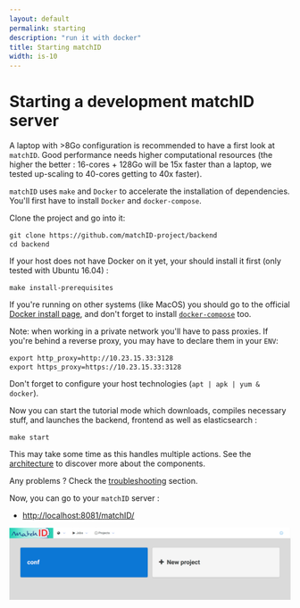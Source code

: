 ```yaml
---
layout: default
permalink: starting
description: "run it with docker"
title: Starting matchID
width: is-10
---
```


# Starting a development matchID server

A laptop with >8Go configuration is recommended to have a first look at `matchID`. Good performance needs higher computational resources (the higher the better : 16-cores + 128Go will be 15x faster than a laptop, we tested up-scaling to 40-cores getting to 40x faster).

`matchID` uses `make` and `Docker` to accelerate the installation of dependencies. You'll first have to install `Docker` and `docker-compose`.

Clone the project and go into it: 

```
git clone https://github.com/matchID-project/backend
cd backend
```

If your host does not have Docker on it yet, your should install it first (only tested with Ubuntu 16.04) :

```
make install-prerequisites
```

If you're running on other systems (like MacOS) you should go to the official [Docker install page](https://docs.docker.com/install/), and don't forget to install [`docker-compose`](https://docs.docker.com/compose/install/) too. 

Note: when working in a private network you'll have to pass proxies. If you're behind a reverse proxy, you may have to declare them in your `ENV`:  

```
export http_proxy=http://10.23.15.33:3128
export https_proxy=https://10.23.15.33:3128
```

Don't forget to configure your host technologies (`apt | apk | yum & docker`). 

Now you can start the tutorial mode which downloads, compiles necessary stuff, and launches the backend, frontend as well as elasticsearch :

```
make start
```

This may take some time as this handles multiple actions. See the [architecture](troubleshooting#architecture) to discover more about the components.

Any problems ? Check the [troubleshooting](troubleshooting) section.

Now, you can go to your `matchID` server : 

- [http://localhost:8081/matchID/](http://localhost/matchID/)

<img src="assets/images/frontend-start.png" alt="matchID projects view">

